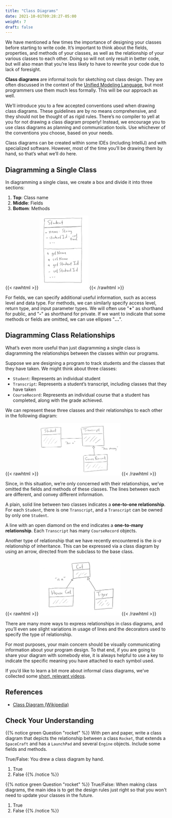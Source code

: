 ```yaml
---
title: "Class Diagrams"
date: 2021-10-01T09:28:27-05:00
weight: 7
draft: false
---
```


We have mentioned a few times the importance of designing your classes before starting to write code. It’s important to think about the fields, properties, and methods of your classes, as well as the relationship of your various classes to each other. Doing so will not only result in better code, but will also mean that you’re less likely to have to rewrite your code due to lack of foresight.

**Class diagrams** are informal tools for sketching out class design. They are often discussed in the context of the [Unified Modeling Language](https://en.wikipedia.org/wiki/Unified_Modeling_Language), but most programmers use them much less formally. This will be our
approach as well.

We’ll introduce you to a few accepted conventions used when drawing class diagrams. These guidelines are by no means comprehensive, and they
should not be thought of as rigid rules. There’s no compiler to yell at you for not drawing a class diagram properly! Instead, we encourage you to use class diagrams as planning and communication tools. Use whichever of the conventions you choose, based on your needs.

Class diagrams can be created within some IDEs (including IntelliJ) and with specialized software. However, most of the time you’ll be drawing them by hand, so that’s what we’ll do here.

## Diagramming a Single Class

In diagramming a single class, we create a box and divide it into three
sections: 

1. **Top**: Class name 
2. **Middle**: Fields 
3. **Bottom**: Methods

{{< rawhtml >}}
   <img src="pictures/class-diagram-java.png" alt="Basic class diagram" width=30% />
{{< /rawhtml >}}

For fields, we can specify additional useful information, such as access level and data type. For methods, we can similarly specify access level, return type, and input parameter types. We will often use "**+**" as shorthand for public, and "**-**" as shorthand for private. If we want to indicate that some methods or fields are omitted, we can use ellipses "**...**".

## Diagramming Class Relationships

What’s even more useful than just diagramming a single class is
diagramming the relationships between the classes within our programs.

Suppose we are designing a program to track students and the classes
that they have taken. We might think about three classes: 

- `Student`: Represents an individual student 
- `Transcript`: Represents a student’s transcript, including 
   classes that they have taken 
- `CourseRecord`: Represents an individual course that a student 
   has completed, along with the grade achieved.

We can represent these three classes and their relationships to each
other in the following diagram:

{{< rawhtml >}}
   <img src="pictures/relationships.png" alt="Relationship class diagram" width=50% />
{{< /rawhtml >}}

Since, in this situation, we’re only concerned with their  relationships, 
we’ve omitted the fields and methods of these classes. The lines between
each are different, and convey different information.

A plain, solid line between two classes indicates a **one-to-one
relationship**. For each `Student`, there is one `Transcript`, and a
`Transcript` can be owned by only one `Student`.

A line with an open diamond on the end indicates a **one-to-many
relationship**. Each `Transcript` has many `CourseRecord` objects.

Another type of relationship that we have recently encountered is the
*is-a* relationship of inheritance. This can be expressed via a class
diagram by using an arrow, directed from the subclass to the base class.

{{< rawhtml >}}
   <img src="pictures/inheritance-cat.png" alt="Inheritance class diagram" width=50% />
{{< /rawhtml >}}

There are many more ways to express relationships in class diagrams, and you’ll even see slight variations in usage of lines and the decorators used to specify the type of relationship.

For most purposes, your main concern should be visually communicating information about your program design. To that end, if you are going to share your diagram with somebody else, it is always helpful to use a key to indicate the specific meaning you have attached to each symbol used.

If you’d like to learn a bit more about informal class diagrams, we’ve
collected some [short, relevant videos](https://www.youtube.com/playlist?list=PLs5n5nYB22fK7H_y0u65lsssbbD8zGAE8).

## References

- [Class Diagram (Wikipedia)](https://en.wikipedia.org/wiki/Class_diagram)

## Check Your Understanding

{{% notice green Question "rocket" %}}
With pen and paper, write a class diagram that depicts the relationship
between a class `Rocket`, that extends a `SpaceCraft` and has a 
`LaunchPad` and several `Engine` objects. Include some fields and methods.

True/False: You drew a class diagram by hand.

1. True
2. False
{{% /notice %}}

{{% notice green Question "rocket" %}}
True/False: When making class diagrams, the main idea is to get the
design rules just right so that you won't need to update your classes
in the future.

1. True
2. False
{{% /notice %}}